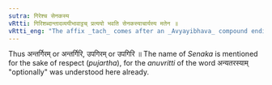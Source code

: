 ```yaml
---
sutra: गिरेश्च सेनकस्य
vRtti: गिरिशब्दान्तादव्ययीभावाट्टच् प्रत्ययो भवति सेनकस्याचार्यस्य मतेन ॥
vRtti_eng: "The affix _tach_ comes after an _Avyayibhava_ compound ending in '_giri_', according to the opinion of the Grammarian _Senaka_."
---
```

Thus अन्तर्गिरम् or अन्तर्गिरि, उपगिरम् or उपगिरि ॥ The name of _Senaka_ is mentioned for the sake of respect (_pujartha_), for the _anuvritti_ of the word अन्यतरस्याम् "optionally" was understood here already.
